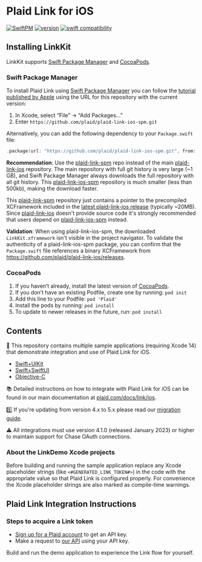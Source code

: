 # Plaid Link for iOS
[![SwiftPM](https://img.shields.io/badge/SPM-supported-DE5C43.svg?style=flat)](https://swift.org/package-manager/) 
[![version][link-sdk-version]][link-sdk-pod-url] 
[![swift compatibility][link-sdk-swift-compat]][link-sdk-spi-url]

## Installing LinkKit

LinkKit supports [Swift Package Manager](https://www.swift.org/package-manager/) and [CocoaPods](https://cocoapods.org/).

### Swift Package Manager

To install Plaid Link using [Swift Package Manager](https://github.com/apple/swift-package-manager) you can follow the [tutorial published by Apple](https://developer.apple.com/documentation/xcode/adding_package_dependencies_to_your_app) using the URL for this repository with the current version:

1. In Xcode, select “File” → “Add Packages...”
2. Enter `https://github.com/plaid/plaid-link-ios-spm.git`

Alternatively, you can add the following dependency to your `Package.swift` file:

```swift
.package(url: "https://github.com/plaid/plaid-link-ios-spm.git", from: "5.6.0")
```

**Recommendation**: Use the [plaid-link-spm](https://github.com/plaid/plaid-link-ios-spm) repo instead of the main [plaid-link-ios](https://github.com/plaid/plaid-link-ios) repository. The main repository with full git history is very large (~1 GB), and Swift Package Manager always downloads the full repository with all git history. This [plaid-link-ios-spm](https://github.com/plaid/plaid-link-ios-spm) repository is much smaller (less than 500kb), making the download faster.

This [plaid-link-spm](https://github.com/plaid/plaid-link-ios-spm) repository just contains a pointer to the precompiled XCFramework included in the [latest plaid-link-ios release](https://github.com/plaid/plaid-link-ios/releases/latest) (typically ~20MB). Since [plaid-link-ios](https://github.com/plaid/plaid-link-ios) doesn't provide source code it's strongly recommended that users depend on [plaid-link-ios-spm](https://github.com/plaid/plaid-link-ios-spm) instead.

**Validation**: When using plaid-link-ios-spm, the downloaded `LinkKit.xframework` isn't visible in the project navigator. To validate the authenticity of a plaid-link-ios-spm package, you can confirm that the `Package.swift` file references a binary XCFramework from https://github.com/plaid/plaid-link-ios/releases.

### CocoaPods

1. If you haven’t already, install the latest version of [CocoaPods](https://guides.cocoapods.org/using/getting-started.html).
2. If you don’t have an existing Podfile, create one by running: `pod init`
3. Add this line to your Podfile: `pod 'Plaid'`
4. Install the pods by running: `pod install`
5. To update to newer releases in the future, run: `pod install`

## Contents

📱 This repository contains multiple sample applications (requiring Xcode 14) that demonstrate integration and use of Plaid Link for iOS.
* [Swift+UIKit](LinkDemo-Swift)
* [Swift+SwiftUI](LinkDemo-SwiftUI)
* [Objective-C](LinkDemo-ObjC)

📚 Detailed instructions on how to integrate with Plaid Link for iOS can be found in our main documentation at [plaid.com/docs/link/ios][link-ios-docs]. 

5️⃣ If you're updating from version 4.x to 5.x please read our [migration guide](v5-migration-guide.md).

:warning: All integrations must use version 4.1.0 (released January 2023) or higher to maintain support for Chase OAuth connections.

### About the LinkDemo Xcode projects

Before building and running the sample application replace any Xcode placeholder strings (like `<#GENERATED_LINK_TOKEN#>`) in the code with the appropriate value so that Plaid Link is configured properly. For convenience the Xcode placeholder strings are also marked as compile-time warnings.

## Plaid Link Integration Instructions

### Steps to acquire a Link token

- [Sign up for a Plaid account](https://dashboard.plaid.com/signup) to get an API key.
- Make a request to [our API](https://plaid.com/docs/quickstart/#introduction) using your API key.

Build and run the demo application to experience the Link flow for yourself.

[link-ios-docs]: https://plaid.com/docs/link/ios
[link-sdk-version]: https://img.shields.io/cocoapods/v/Plaid
[link-sdk-pod-url]: https://cocoapods.org/pods/Plaid
[link-sdk-spi-url]: https://swiftpackageindex.com/plaid/plaid-link-ios
[link-sdk-swift-compat]: https://img.shields.io/endpoint?url=https%3A%2F%2Fswiftpackageindex.com%2Fapi%2Fpackages%2Fplaid%2Fplaid-link-ios%2Fbadge%3Ftype%3Dswift-versions
